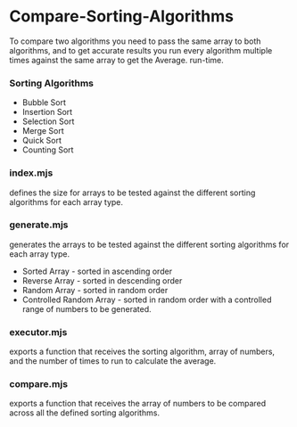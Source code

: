# Compare-Sorting-Algorithms

To compare two algorithms you need to pass the same array to both algorithms, and to get accurate results you run every algorithm multiple times against the same array to get the Average. run-time.

### Sorting Algorithms

- Bubble Sort
- Insertion Sort
- Selection Sort
- Merge Sort
- Quick Sort
- Counting Sort

### index.mjs

defines the size for arrays to be tested against the different sorting algorithms for each array type.

### generate.mjs

generates the arrays to be tested against the different sorting algorithms for each array type.

- Sorted Array - sorted in ascending order
- Reverse Array - sorted in descending order
- Random Array - sorted in random order
- Controlled Random Array - sorted in random order with a controlled range of numbers to be generated.

### executor.mjs

exports a function that receives the sorting algorithm, array of numbers, and the number of times to run to calculate the average.

### compare.mjs

exports a function that receives the array of numbers to be compared across all the defined sorting algorithms.
